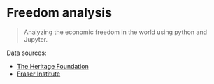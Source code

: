 # Freedom analysis

> Analyzing the economic freedom in the world using python and Jupyter.

Data sources:
* [The Heritage Foundation](https://www.heritage.org/index/download?version=317)
* [Fraser Institute]()
